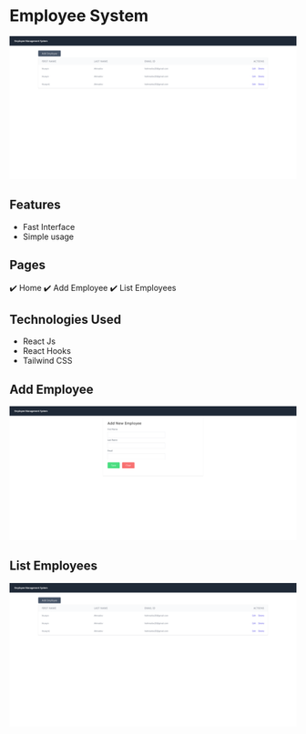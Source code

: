 # Employee System


<img src="src/images/React-App.png">

## Features
* Fast Interface
* Simple usage

## Pages
✔️ Home ✔️ Add Employee ✔️ List Employees

## Technologies Used
* React Js
* React Hooks
* Tailwind CSS

## Add Employee
<img src="src/images/images2.png" width="600">

## List Employees
<img src="src/images/React-App.png" width="600">